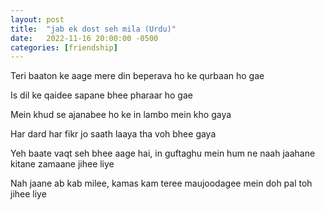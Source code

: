 ```yaml
---
layout: post
title:  "jab ek dost seh mila (Urdu)"
date:   2022-11-16 20:00:00 -0500
categories: [friendship]
---
```

Teri baaton ke aage mere din beperava ho ke qurbaan ho gae

Is dil ke qaidee sapane bhee pharaar ho gae

Mein khud se ajanabee ho ke in lambo mein kho gaya

Har dard har fikr jo saath laaya tha voh bhee gaya

Yeh baate vaqt seh bhee aage hai, in guftaghu mein hum ne naah jaahane kitane zamaane jihee liye

Nah jaane ab kab milee, kamas kam teree maujoodagee mein doh pal toh jihee liye